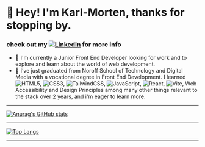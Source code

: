 # :wave: Hey! I'm Karl-Morten, thanks for stopping by.

### check out my <a href="https://www.linkedin.com/in/karlmkvammen/">![LinkedIn](https://img.shields.io/badge/linkedin-%230077B5.svg?style=for-the-badge&logo=linkedin&logoColor=white)</a> for more info 

- 🔭 I'm currently a Junior Front End Developer looking for work and to explore and learn about the world of web development.
- 🌱 I’ve just graduated from Noroff School of Technology and Digital Media with a vocational degree in Front End Development. I learned ![HTML5](https://img.shields.io/badge/html5-%23E34F26.svg?style=for-the-badge&logo=html5&logoColor=white), ![CSS3](https://img.shields.io/badge/css3-%231572B6.svg?style=for-the-badge&logo=css3&logoColor=white), ![TailwindCSS](https://img.shields.io/badge/tailwindcss-%2338B2AC.svg?style=for-the-badge&logo=tailwind-css&logoColor=white), ![JavaScript](https://img.shields.io/badge/javascript-%23323330.svg?style=for-the-badge&logo=javascript&logoColor=%23F7DF1E), ![React](https://img.shields.io/badge/react-%2320232a.svg?style=for-the-badge&logo=react&logoColor=%2361DAFB), ![Vite](https://img.shields.io/badge/vite-%23646CFF.svg?style=for-the-badge&logo=vite&logoColor=white),  Web Accessibility and Design Principles among many other things relevant to the stack over 2 years, and i'm eager to learn more.

---

[![Anurag's GitHub stats](https://github-readme-stats.vercel.app/api?username=tactikerl)](https://github.com/tactikerl/github-readme-stats)

---

[![Top Langs](https://github-readme-stats.vercel.app/api/top-langs/?username=tactikerl&layout=compact)](https://github.com/tactikerl/github-readme-stats)
 
 ---
 
